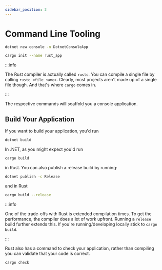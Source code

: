 ```yaml
---
sidebar_position: 2
---
```


# Command Line Tooling

```sh
dotnet new console -n DotnetConsoleApp
```

```sh
cargo init --name rust_app
```

:::info

The Rust compiler is actually called `rustc`. You can compile a single file by calling `rustc <file_name>`. Clearly, most projects aren't made up of a single file though. And that's where `cargo` comes in.

:::

The respective commands will scaffold you a console application.

## Build Your Application

If you want to build your application, you'd run

```sh
dotnet build
```

In .NET, as you might expect you'd run

```sh
cargo build
```

in Rust. You can also publish a release build by running:

```sh
dotnet publish -c Release
```

and in Rust

```sh
cargo build --release
```

:::info

One of the trade-offs with Rust is extended compilation times. To get the performance, the compiler does a lot of work upfront. Running a `release` build further extends this. If you're running/developing locally stick to `cargo build`.

:::

Rust also has a command to check your application, rather than compiling you can validate that your code is correct.

```sh
cargo check
```